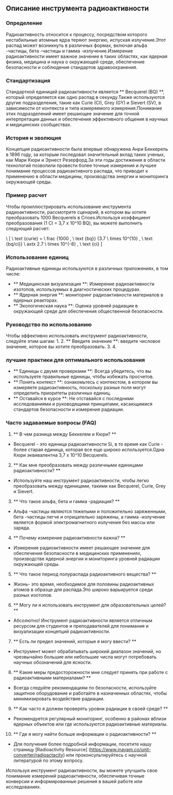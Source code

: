 ## Описание инструмента радиоактивности

### Определение
Радиоактивность относится к процессу, посредством которого нестабильные атомные ядра теряют энергию, испуская излучение.Этот распад может возникнуть в различных формах, включая альфа -частицы, бета -частицы и гамма -излучение.Измерение радиоактивности имеет важное значение в таких областях, как ядерная физика, медицина и наука о окружающей среде, обеспечение безопасности и соблюдения стандартов здравоохранения.

### Стандартизация
Стандартной единицей радиоактивности является ** Becquerel (BQ) **, который определяется как одно распад в секунду.Также используются другие подразделения, такие как Curie (CI), Grey (GY) и Sievert (SV), в зависимости от контекста и типа измеряемого измерения.Понимание этих подразделений имеет решающее значение для точной интерпретации данных и обеспечения эффективного общения в научных и медицинских сообществах.

### История и эволюция
Концепция радиоактивности была впервые обнаружена Анри Беккерель в 1896 году, за которым последовал значительный вклад таких ученых, как Мари Кюри и Эрнест Резерфорд.За эти годы достижения в области технологий позволили провести более точные измерения и лучшее понимание процессов радиоактивного распада, что приводит к применению в области медицины, производства энергии и мониторинга окружающей среды.

### Пример расчет
Чтобы проиллюстрировать использование инструмента радиоактивности, рассмотрите сценарий, в котором вы хотите преобразовать 1000 Becquerels в Crioes.Используя коэффициент преобразования (1 CI = 3,7 x 10^10 BQ), вы можете выполнить следующий расчет:

\ [
\ text {curie} = \ frac {1000 \, \ text {bq}} {3.7 \ times 10^{10} \, \ text {bq/ci}} \ axtx 2.7 \ times 10^{-8} \, \ text {ci}
\]

### Использование единиц
Радиоактивные единицы используются в различных приложениях, в том числе:
- ** Медицинская визуализация **: Измерение радиоактивности изотопов, используемых в диагностических процедурах.
- ** Ядерная энергия **: мониторинг радиоактивности материалов в ядерных реакторах.
- ** Экологическая наука **: Оценка уровней радиации в окружающей среде для обеспечения общественной безопасности.

### Руководство по использованию
Чтобы эффективно использовать инструмент радиоактивности, следуйте этим шагам:
1.
2. ** Введите значение **: введите числовое значение, которое вы хотите преобразовать.
3.
4.

### лучшие практики для оптимального использования
- ** Единицы с двумя проверками **: Всегда убедитесь, что вы используете правильные единицы, чтобы избежать просчетов.
- ** Понять контекст **: ознакомьтесь с контекстом, в котором вы измеряете радиоактивность, поскольку разные поля могут определить приоритеты различных единиц.
- ** Оставайся в курсе **: Не отставайся с последними исследованиями и руководящими принципами, касающимися стандартов безопасности и измерения радиации.

### Часто задаваемые вопросы (FAQ)

1. ** В чем разница между Беккелем и Кюри? **
- Becquerel - это единица радиоактивности Si, в то время как Curie - более старая единица, которая все еще широко используется.Одна Кюри эквивалентна 3,7 x 10^10 Becquerels.

2. ** Как мне преобразовать между различными единицами радиоактивности? **
- Используйте наш инструмент радиоактивности, чтобы легко преобразовать между единицами, такими как Becquerel, Curie, Grey и Sievert.

3. ** Что такое альфа, бета и гамма -радиация? **
- Альфа -частицы являются тяжелыми и положительно заряженными, бета -частицы легче и отрицательно заряжены, а гамма -излучение является формой электромагнитного излучения без массы или заряда.

4. ** Почему измерение радиоактивности важна? **
- Измерение радиоактивности имеет решающее значение для обеспечения безопасности в медицинских применениях, производстве ядерной энергии и мониторинга уровней радиации окружающей среды.

5. ** Что такое период полураспада радиоактивного вещества? **
- Жизнь- это время, необходимое для половины радиоактивных атомов в образце для распада.Это широко варьируется среди разных изотопов.

6. ** Могу ли я использовать инструмент для образовательных целей? **
- Абсолютно! Инструмент радиоактивности является отличным ресурсом для студентов и преподавателей для понимания и визуализации концепций радиоактивности.

7. ** Есть ли предел значений, которые я могу ввести? **
- Инструмент может обрабатывать широкий диапазон значений, но чрезвычайно большие или небольшие числа могут потребовать научных обозначений для ясности.

8. ** Какие меры предосторожности мне следует принять при работе с радиоактивными материалами? **
- Всегда следуйте рекомендациям по безопасности, используйте защитное оборудование и работайте в назначенных областях, чтобы минимизировать воздействие радиации.

9. ** Как часто я должен проверять уровни радиации в своей среде? **
- Рекомендуется регулярный мониторинг, особенно в районах вблизи ядерных объектов или где используются радиоактивные материалы.

10. ** Где я могу найти больше информации о радиоактивности? **
- Для получения более подробной информации, посетите нашу страницу [Radioactivity Resource] (https://www.inayam.co/unit-converter/radioactacity) или проконсультируйтесь с научной литературой по этому вопросу.

Используя инструмент радиоактивности, вы можете улучшить свое понимание измерений радиоактивности, обеспечивая точные конверсии и информированные решения в вашей работе или исследованиях.